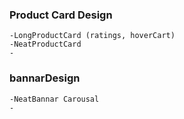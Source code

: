 ### Product Card Design

```
-LongProductCard (ratings, hoverCart)
-NeatProductCard
-
```

### bannarDesign

```
-NeatBannar Carousal
-
```
